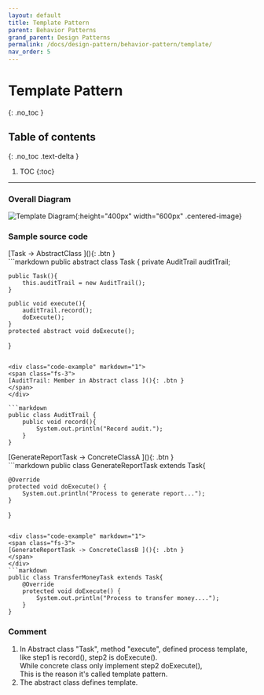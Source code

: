 ```yaml
---
layout: default
title: Template Pattern
parent: Behavior Patterns
grand_parent: Design Patterns
permalink: /docs/design-pattern/behavior-pattern/template/
nav_order: 5
---
```


# Template Pattern
{: .no_toc }

## Table of contents
{: .no_toc .text-delta }

1. TOC
{:toc}

---

### Overall Diagram

![Template Diagram](../../resource/template_diagram.png){:height="400px" width="600px" .centered-image}

### Sample source code

<div class="code-example" markdown="1">
<span class="fs-3">
[Task -> AbstractClass ](){: .btn }
</span>
</div>
```markdown
public abstract class Task {
    private AuditTrail auditTrail;

    public Task(){
        this.auditTrail = new AuditTrail();
    }

    public void execute(){
        auditTrail.record();
        doExecute();
    }
    protected abstract void doExecute();
}
```

<div class="code-example" markdown="1">
<span class="fs-3">
[AuditTrail: Member in Abstract class ](){: .btn }
</span>
</div>

```markdown
public class AuditTrail {
    public void record(){
        System.out.println("Record audit.");
    }
}
```
<div class="code-example" markdown="1">
<span class="fs-3">
[GenerateReportTask -> ConcreteClassA ](){: .btn }
</span>
</div>
```markdown
public class GenerateReportTask extends Task{

    @Override
    protected void doExecute() {
        System.out.println("Process to generate report...");
    }
}
```

<div class="code-example" markdown="1">
<span class="fs-3">
[GenerateReportTask -> ConcreteClassB ](){: .btn }
</span>
</div>
```markdown
public class TransferMoneyTask extends Task{
    @Override
    protected void doExecute() {
        System.out.println("Process to transfer money....");
    }
}
```

### Comment

1. In Abstract class "Task", method "execute", defined process template,  
   like step1 is record(), step2 is doExecute().  
   While concrete class only implement step2 doExecute(),  
   This is the reason it's called template pattern.  
2. The abstract class defines template. 